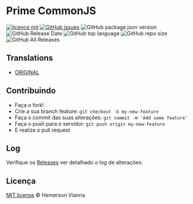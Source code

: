 # Prime CommonJS

[![licence mit](https://img.shields.io/badge/license-MIT-blue.svg?style=flat-square)](http://hemersonvianna.mit-license.org/)
[![GitHub issues](https://img.shields.io/github/issues/org-victorinox/prime-commonjs.svg)](https://github.com/org-victorinox/prime-commonjs/issues)
![GitHub package.json version](https://img.shields.io/github/package-json/v/org-victorinox/prime-commonjs.svg)
![GitHub Release Date](https://img.shields.io/github/release-date/org-victorinox/prime-commonjs.svg)
![GitHub top language](https://img.shields.io/github/languages/top/org-victorinox/prime-commonjs.svg)
![GitHub repo size](https://img.shields.io/github/repo-size/org-victorinox/prime-commonjs.svg)
![GitHub All Releases](https://img.shields.io/github/downloads/org-victorinox/prime-commonjs/total.svg)

## Translations

* [ORIGINAL](https://github.com/org-victorinox/prime-commonjs/)

## Contribuindo

- Faça o fork!
- Crie a sua branch feature: `git checkout -b my-new-feature`
- Faça o commit das suas alterações: `git commit -m 'Add some feature'`
- Faça o push para o servidor: `git push origin my-new-feature`
- E realize o pull request

## Log

Verifique os [Releases](https://github.com/org-victorinox/prime-commonjs/releases) ver detalhado o log de alterações.

## Licença

[MIT license](http://hemersonvianna.mit-license.org/) © Hemerson Vianna
